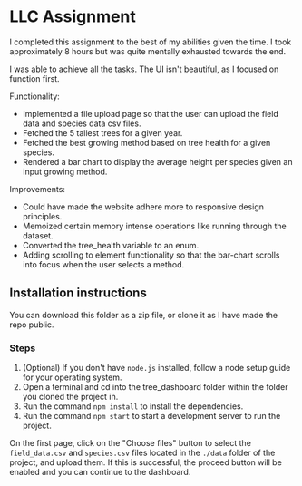 # LLC Assignment

I completed this assignment to the best of my abilities given the time. I took approximately 8 hours but
was quite mentally exhausted towards the end.

I was able to achieve all the tasks. The UI isn't beautiful, as I focused on function first.

Functionality:

- Implemented a file upload page so that the user can upload the field data and species data csv files.
- Fetched the 5 tallest trees for a given year.
- Fetched the best growing method based on tree health for a given species.
- Rendered a bar chart to display the average height per species given an input growing method.

Improvements:

- Could have made the website adhere more to responsive design principles.
- Memoized certain memory intense operations like running through the dataset.
- Converted the tree_health variable to an enum.
- Adding scrolling to element functionality so that the bar-chart scrolls into focus when the user selects a method.

## Installation instructions

You can download this folder as a zip file, or clone it as I have made the repo public.

### Steps

1. (Optional) If you don't have `node.js` installed, follow a node setup guide for your operating system.
2. Open a terminal and cd into the tree_dashboard folder within the folder you cloned the project in.
3. Run the command `npm install` to install the dependencies.
4. Run the command `npm start` to start a development server to run the project.

On the first page, click on the "Choose files" button to select the `field_data.csv` and `species.csv` files located in the `./data` folder of the project, and upload them. If this is successful, the proceed button will be enabled and you can continue to the dashboard.
